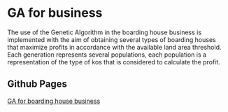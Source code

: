 # GA for business
The use of the Genetic Algorithm in the boarding house business is implemented with the aim of obtaining several types of boarding houses that maximize profits in accordance with the available land area threshold. Each generation represents several populations, each population is a representation of the type of kos that is considered to calculate the profit.

## Github Pages
[GA for boarding house business](https://jordy-k.github.io/GA_for_business/)
